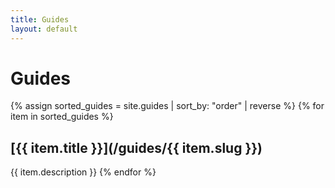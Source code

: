 ```yaml
---
title: Guides
layout: default
---
```


# Guides

{% assign sorted_guides = site.guides | sort_by: "order" | reverse %}
{% for item in sorted_guides %}
## [{{ item.title }}](/guides/{{ item.slug }})
{{ item.description }}
{% endfor %}
